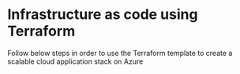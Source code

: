 # Infrastructure as code using Terraform

Follow below steps in order to use the Terraform template to create a scalable cloud application stack on Azure